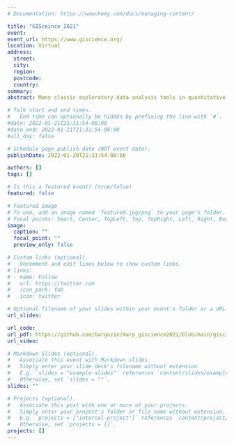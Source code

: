 ```yaml
---
# Documentation: https://wowchemy.com/docs/managing-content/

title: "GISceince 2021"
event: 
event_url: https://www.giscience.org/
location: Virtual
address:
  street:
  city:
  region:
  postcode:
  country:
summary:
abstract: Many classic exploratory data analysis tools in quantitative geography, designed to measure global 15 and local spatial autocorrelation (eg Moran’s I statistic), have become standard in modern GIS 16 software. However, there has been little development in amending these tools for visualization and 17 analysis of patterns captured in spatiotemporal data. We design and implement a new open-source 18 Python library, VASA, that simplifies analytical pipelines in assessing spatiotemporal structure of 19 data and enables enhanced visual display of the patterns. Using daily county-level social distancing 20 metrics during 2020 obtained from two different sources (SafeGraph and Cuebiq), we demonstrate 21 the functionality of the developed tool for a swift exploratory spatial data analysis and comparison 22 of trends over larger administrative units.

# Talk start and end times.
#   End time can optionally be hidden by prefixing the line with `#`.
#date: 2022-01-21T21:31:54-08:00
#date_end: 2022-01-21T21:31:54-08:00
#all_day: false

# Schedule page publish date (NOT event date).
publishDate: 2022-01-20T21:31:54-08:00

authors: []
tags: []

# Is this a featured event? (true/false)
featured: false

# Featured image
# To use, add an image named `featured.jpg/png` to your page's folder. 
# Focal points: Smart, Center, TopLeft, Top, TopRight, Left, Right, BottomLeft, Bottom, BottomRight.
image:
  caption: ""
  focal_point: ""
  preview_only: false

# Custom links (optional).
#   Uncomment and edit lines below to show custom links.
# links:
# - name: Follow
#   url: https://twitter.com
#   icon_pack: fab
#   icon: twitter

# Optional filename of your slides within your event's folder or a URL.
url_slides: 

url_code:
url_pdf: https://github.com/barguzin/marp_giscience2021/blob/main/giscience_2021.pdf
url_video:

# Markdown Slides (optional).
#   Associate this event with Markdown slides.
#   Simply enter your slide deck's filename without extension.
#   E.g. `slides = "example-slides"` references `content/slides/example-slides.md`.
#   Otherwise, set `slides = ""`.
slides: ""

# Projects (optional).
#   Associate this post with one or more of your projects.
#   Simply enter your project's folder or file name without extension.
#   E.g. `projects = ["internal-project"]` references `content/project/deep-learning/index.md`.
#   Otherwise, set `projects = []`.
projects: []
---
```

